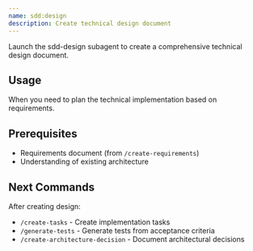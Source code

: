 ```yaml
---
name: sdd:design
description: Create technical design document
---
```


Launch the sdd-design subagent to create a comprehensive technical design document.

## Usage
When you need to plan the technical implementation based on requirements.

## Prerequisites
- Requirements document (from `/create-requirements`)
- Understanding of existing architecture

## Next Commands
After creating design:
- `/create-tasks` - Create implementation tasks
- `/generate-tests` - Generate tests from acceptance criteria
- `/create-architecture-decision` - Document architectural decisions